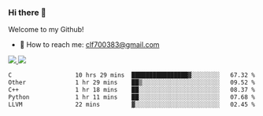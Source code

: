 ### Hi there 👋

<!--
**clingfei/clingfei** is a ✨ _special_ ✨ repository because its `README.md` (this file) appears on your GitHub profile.

Here are some ideas to get you started:

- 🔭 I’m currently working on ...
- 🌱 I’m currently learning ...
- 👯 I’m looking to collaborate on ...
- 🤔 I’m looking for help with ...
- 💬 Ask me about ...
- 📫 How to reach me: ...
- 😄 Pronouns: ...
- ⚡ Fun fact: ...
-->
Welcome to my Github!
- 📧 How to reach me: clf700383@gmail.com

<a href="https://github.com/anuraghazra/github-readme-stats">
  <img src="https://github-readme-stats.vercel.app/api?username=clingfei&count_private=true&show_icons=true&include_all_commits=true&line_height=21&hide_border=true&repo=github-readme-stats" />
</a>
<a href="https://github.com/anuraghazra/convoychat">
  <img src="https://github-readme-stats.vercel.app/api/top-langs/?username=clingfei&hide=Tcl,Perl,Makefile,CSS,HTML,Yacc,Lex,Verilog&langs_count=6&layout=compact&hide_border=true&repo=convoychat" />
</a>

<!--START_SECTION:waka-->

```txt
C                  10 hrs 29 mins  ████████████████▓░░░░░░░░   67.32 %
Other              1 hr 29 mins    ██▒░░░░░░░░░░░░░░░░░░░░░░   09.52 %
C++                1 hr 18 mins    ██░░░░░░░░░░░░░░░░░░░░░░░   08.37 %
Python             1 hr 11 mins    ██░░░░░░░░░░░░░░░░░░░░░░░   07.68 %
LLVM               22 mins         ▓░░░░░░░░░░░░░░░░░░░░░░░░   02.45 %
```

<!--END_SECTION:waka-->
